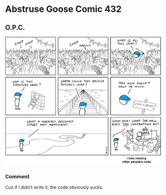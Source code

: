 # Abstruse Goose Comic 432
## O.P.C.

![image](you_down_wit_OPC-yeah_you_know_me.png)
### Comment
Cuz if I didn't write it, the code obviously sucks.
